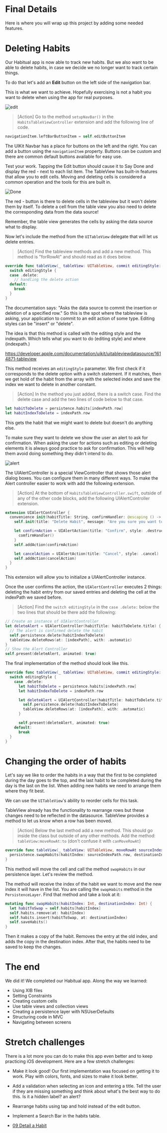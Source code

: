 # Final Details

Here is where you will wrap up this project by adding some needed features. 

# Deleting Habits

Our Habitual app is now able to track new habits. But we also want to be able to delete habits, in case we decide we no longer want to track certain things.

To do that let's add an **Edit** button on the left side of the navigation bar.

This is what we want to achieve. Hopefully exercising is not a habit you want to delete when using the app for real purposes.

![edit](./assets/edit.png)

> [Action] 
> Go to the method `setupNavBar()` in the `HabitsTableViewController` extension and add the following line of code.

```Swift 
navigationItem.leftBarButtonItem = self.editButtonItem
```

The UIKit Navbar has a place for buttons on the left and the right. You can add a button using the `navigationItem` property. Buttons can be custom and there are common default buttons available for easy use.

Test your work. Tapping the Edit button should cause it to Say Done and display the red - next to each list item. The TableView has built-in features that allow you to edit cells. Moving and deleting cells is considered a common operation and the tools for this are built in. 

![Done](./assets/done.png)

The red - button is there to delete cells in the tableview but it won't delete them by itself. To delete a cell from the table view you also need to delete the corresponding data from the data source! 

Remember, the table view generates the cells by asking the data source what to display. 

Now let's include the method from the `UITableView` delegate that will let us delete entries. 

> [Action] 
> Find the tableview methods and add a new method. This method is "forRowAt" and should read as it does below. 

```Swift
override func tableView(_ tableView: UITableView, commit editingStyle: UITableViewCell.EditingStyle, forRowAt indexPath: IndexPath) {
  switch editingStyle {
  case .delete:
    // handling the delete action
  default:
    break
  }
}
```

The documentation says: "Asks the data source to commit the insertion or deletion of a specified row." So this is the spot where the tableview is asking, your application to commit to an edit action of some type. Editing styles can be "insert" or "delete". 

The idea is that this method is called with the editing style and the indexpath. Which tells what you want to do (editing style) and where (indexpath.)

https://developer.apple.com/documentation/uikit/uitableviewdatasource/1614871-tableview

This method receives an `editingStyle` parameter. We first check if it corresponds to the delete option with a switch statement. If it matches, then we get hold of the habit from the array with the selected index and save the index we want to delete in another constant.

> [Action] In the method you just added, there is a switch case. Find the delete case and add the two lines of code below to that case. 

```Swift
let habitToDelete = persistence.habits[indexPath.row]
let habitIndexToDelete = indexPath.row
```

This gets the habit that we might want to delete but doesn't do anything else. 

To make sure they want to delete we show the user an alert to ask for confirmation. When asking the user for actions such as editing or deleting elements it is always good practice to ask for confirmation. This will help them avoid doing something they didn't intend to do.

![alert](./assets/alert.png)

The UIAlertController is a special ViewController that shows those alert dialog boxes. You can configure them in many different ways. To make the Alert controller easier to work with add the following extension. 

> [Action] At the bottom of `HabitsTableViewController.swift`, outside of any of the other code blocks, add the following UIAlertController extension. 

```swift
extension UIAlertController {
  convenience init(habitTitle: String, comfirmHandler: @escaping () -> Void) {
    self.init(title: "Delete Habit", message: "Are you sure you want to delete \(habitTitle)?", preferredStyle: .actionSheet)

    let confirmAction = UIAlertAction(title: "Confirm", style: .destructive) { _ in
      comfirmHandler()
    }
    self.addAction(confirmAction)

    let cancelAction = UIAlertAction(title: "Cancel", style: .cancel)
    self.addAction(cancelAction)
  }
}
```

This extension will allow you to initialize a UIAlertController instance. 

Once the user confirms the action, the `UIAlertController` executes 2 things: deleting the habit entry from our saved entries and deleting the cell at the indexPath we saved before.

> [Action] 
> Find the `switch editingStyle` in the `case .delete:` below the two lines that should be there add the following: 

```Swift
// Create an instance of UIAlertController
let deleteAlert = UIAlertController(habitTitle: habitToDelete.title) {
  // The alert is confirmed delete the habit
  self.persistence.delete(habitIndexToDelete)
  tableView.deleteRows(at: [indexPath], with: .automatic)
}
// Show the Alert Controller
self.present(deleteAlert, animated: true)
```

The final implementation of the method should look like this.

```Swift
override func tableView(_ tableView: UITableView, commit editingStyle: UITableViewCellEditingStyle, forRowAt indexPath: IndexPath) {
  switch editingStyle {
    case .delete:
      let habitToDelete = persistence.habits[indexPath.row]
      let habitIndexToDelete = indexPath.row

      let deleteAlert = UIAlertController(habitTitle: habitToDelete.title) {
        self.persistence.delete(habitIndexToDelete)
        tableView.deleteRows(at: [indexPath], with: .automatic)
      }

      self.present(deleteAlert, animated: true)
    default:
      break
  }
}
```

# Changing the order of habits

Let's say we like to order the habits in a way that the first to be completed during the day goes to the top, and the last habit to be completed during the day is the last on the list.
When adding new habits we need to arrange them where they fit best.

We can use the `UITableView`'s ability to reorder cells for this task.

TableView already has the functionality to rearrange rows but these changes need to be reflected in the datasource. TableView provides a method to let us know when a row has been moved. 

> [Action] Below the last method add a new method. This should go inside the class but outside of any other methods. Add the method: `tableView:moveRowAt:to` (don't confuse it with `canMoveRowAt`)

```Swift
override func tableView(_ tableView: UITableView, moveRowAt sourceIndexPath: IndexPath, to destinationIndexPath: IndexPath) {
  persistence.swapHabits(habitIndex: sourceIndexPath.row, destinationIndex: destinationIndexPath.row)
}
```

This method will move the cell and call the method `swapHabits` in our persistence layer. Let's review the method.

The method will receive the index of the habit we want to move and the new index it will have in the list. You are calling the `swapHabits` method in the `PersistenceLayer`. Find that method and take a look at it: 

```Swift
mutating func swapHabits(habitIndex: Int, destinationIndex: Int) {
  let habitToSwap = self.habits[habitIndex]
  self.habits.remove(at: habitIndex)
  self.habits.insert(habitToSwap, at: destinationIndex)
  self.saveHabits()
}
```

Then it makes a copy of the habit. Removes the entry at the old index, and adds the copy in the destination index. After that, the habits need to be saved to keep the changes.

# The end

We did it! We completed our Habitual app. Along the way we learned:

- Using XIB files
- Setting Constraints
- Creating custom cells
- Use table views and collection views
- Creating a persistence layer with NSUserDefaults
- Structuring code in MVC
- Navigating between screens

# Stretch challenges

There is a lot more you can do to make this app even better and to keep practicing iOS development. Here are a few stretch challenges:

- Make it look good! Our first implementation was focused on getting it to work. Play with colors, fonts, and sizes to make it look better.
- Add a validation when selecting an icon and entering a title. Tell the user if they are missing something and think about what's the best way to do this. Is it a hidden label? an alert?
- Rearrange habits using tap and hold instead of the edit button.
- Implement a Search Bar in the habits table.

- [09 Detail a Habit](./09-Detail-a-Habit/)
